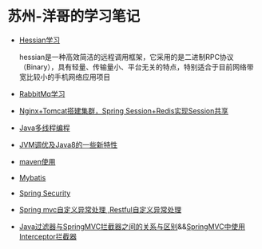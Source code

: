 # 苏州-洋哥的学习笔记

- [Hessian学习](https://github.com/hy1404381881/hy1404381881.github.io/blob/master/Hessian/Hessian.md)
 
     hessian是一种高效简洁的远程调用框架，它采用的是二进制RPC协议（Binary），具有轻量、传输量小、平台无关的特点，特别适合于目前网络带宽比较小的手机网络应用项目

- [RabbitMq学习](https://github.com/hy1404381881/hy1404381881.github.io/blob/master/RabbitMQ/RabbitMQ.md)

- [Nginx+Tomcat搭建集群，Spring Session+Redis实现Session共享](https://github.com/hy1404381881/hy1404381881.github.io/blob/master/Nginx%2BTomcat%E6%90%AD%E5%BB%BA%E9%9B%86%E7%BE%A4%EF%BC%8CSpring%20Session%2BRedis%E5%AE%9E%E7%8E%B0Session%E5%85%B1%E4%BA%AB/Nginx%2BRedis%2BTomcat%E5%AE%9E%E7%8E%B0%E8%B4%9F%E8%BD%BD%E5%9D%87%E8%A1%A1%E5%92%8CSession%E5%85%B1%E4%BA%AB.md)

- [Java多线程编程](https://github.com/hy1404381881/hy1404381881.github.io/blob/master/Java%E5%A4%9A%E7%BA%BF%E7%A8%8B%E7%BC%96%E7%A8%8B/Java%E5%A4%9A%E7%BA%BF%E7%A8%8B%E7%BC%96%E7%A8%8B.md)

- [JVM调优及Java8的一些新特性](https://github.com/hy1404381881/hy1404381881.github.io/blob/master/JVM%E7%B3%BB%E5%88%97/JVM%E8%B0%83%E4%BC%98%E7%B3%BB%E5%88%97.md)

- [maven使用](https://github.com/hy1404381881/hy1404381881.github.io/blob/master/Maven/Maven%E5%AD%A6%E4%B9%A0.md)

- [Mybatis](https://github.com/hy1404381881/hy1404381881.github.io/blob/master/MyBatis/MyBatis.md)

- [Spring Security](https://github.com/hy1404381881/hy1404381881.github.io/blob/master/Spring%20Security/Spring%20Security.md)

- [Spring mvc自定义异常处理 ,Restful自定义异常处理](https://github.com/hy1404381881/hy1404381881.github.io/blob/master/Spring-%E5%BC%82%E5%B8%B8%E5%A4%84%E7%90%86/spring-exception.md)

- [Java过滤器与SpringMVC拦截器之间的关系与区别](http://blog.csdn.net/chenleixing/article/details/44573495)&&[SpringMVC中使用Interceptor拦截器](http://elim.iteye.com/blog/1750680)
